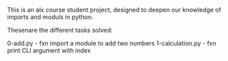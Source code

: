 This is an alx course student project, designed to deepen our knowledge of imports and moduls in python.

Thesenare the different tasks solved:

0-add.py - fxn import a module to add two numbers
1-calculation.py - fxn print CLI argument with index
